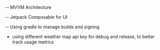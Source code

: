 -- MVVM Architecture

-- Jetpack Composable for UI

-- Using gradle to manage builds and signing
- using different weather map api key for debug and release, to better track usage metrics